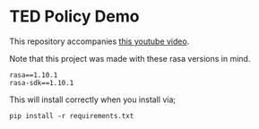 # TED Policy Demo 

This repository accompanies [this youtube video](https://www.youtube.com/watch?v=d8JMJMvErSg).

Note that this project was made with these rasa versions in mind. 

```
rasa==1.10.1
rasa-sdk==1.10.1
```

This will install correctly when you install via; 

```
pip install -r requirements.txt
```
